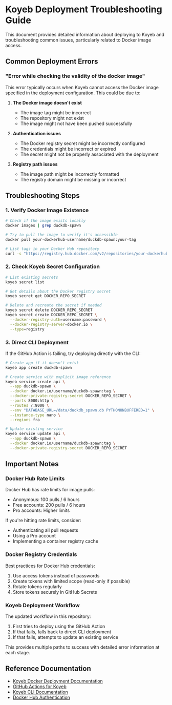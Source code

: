 # Koyeb Deployment Troubleshooting Guide

This document provides detailed information about deploying to Koyeb and troubleshooting common issues, particularly related to Docker image access.

## Common Deployment Errors

### "Error while checking the validity of the docker image"

This error typically occurs when Koyeb cannot access the Docker image specified in the deployment configuration. This could be due to:

1. **The Docker image doesn't exist**
   - The image tag might be incorrect
   - The repository might not exist
   - The image might not have been pushed successfully

2. **Authentication issues**
   - The Docker registry secret might be incorrectly configured
   - The credentials might be incorrect or expired
   - The secret might not be properly associated with the deployment

3. **Registry path issues**
   - The image path might be incorrectly formatted
   - The registry domain might be missing or incorrect

## Troubleshooting Steps

### 1. Verify Docker Image Existence

```bash
# Check if the image exists locally
docker images | grep duckdb-spawn

# Try to pull the image to verify it's accessible
docker pull your-dockerhub-username/duckdb-spawn:your-tag

# List tags in your Docker Hub repository
curl -s "https://registry.hub.docker.com/v2/repositories/your-dockerhub-username/duckdb-spawn/tags?page_size=100" | jq
```

### 2. Check Koyeb Secret Configuration

```bash
# List existing secrets
koyeb secret list

# Get details about the Docker registry secret
koyeb secret get DOCKER_REPO_SECRET

# Delete and recreate the secret if needed
koyeb secret delete DOCKER_REPO_SECRET
koyeb secret create DOCKER_REPO_SECRET \
  --docker-registry-auth=username:password \
  --docker-registry-server=docker.io \
  --type=registry
```

### 3. Direct CLI Deployment

If the GitHub Action is failing, try deploying directly with the CLI:

```bash
# Create app if it doesn't exist
koyeb app create duckdb-spawn

# Create service with explicit image reference
koyeb service create api \
  --app duckdb-spawn \
  --docker docker.io/username/duckdb-spawn:tag \
  --docker-private-registry-secret DOCKER_REPO_SECRET \
  --ports 8000:http \
  --routes /:8000 \
  --env "DATABASE_URL=/data/duckdb_spawn.db PYTHONUNBUFFERED=1" \
  --instance-type nano \
  --regions fra

# Update existing service
koyeb service update api \
  --app duckdb-spawn \
  --docker docker.io/username/duckdb-spawn:tag \
  --docker-private-registry-secret DOCKER_REPO_SECRET
```

## Important Notes

### Docker Hub Rate Limits

Docker Hub has rate limits for image pulls:
- Anonymous: 100 pulls / 6 hours
- Free accounts: 200 pulls / 6 hours
- Pro accounts: Higher limits

If you're hitting rate limits, consider:
- Authenticating all pull requests
- Using a Pro account
- Implementing a container registry cache

### Docker Registry Credentials

Best practices for Docker Hub credentials:
1. Use access tokens instead of passwords
2. Create tokens with limited scope (read-only if possible)
3. Rotate tokens regularly
4. Store tokens securely in GitHub Secrets

### Koyeb Deployment Workflow

The updated workflow in this repository:
1. First tries to deploy using the GitHub Action
2. If that fails, falls back to direct CLI deployment
3. If that fails, attempts to update an existing service

This provides multiple paths to success with detailed error information at each stage.

## Reference Documentation

- [Koyeb Docker Deployment Documentation](https://www.koyeb.com/docs/docker-deploy)
- [GitHub Actions for Koyeb](https://www.koyeb.com/docs/deploy-with-github-actions)
- [Koyeb CLI Documentation](https://www.koyeb.com/docs/cli/installation-cli)
- [Docker Hub Authentication](https://docs.docker.com/docker-hub/access-tokens/) 